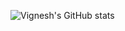 ![Vignesh's GitHub stats](https://github-readme-stats.vercel.app/api?username=vigneshm243&show_icons=true)
